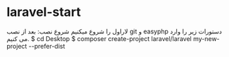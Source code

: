 # laravel-start
لاراول را شروع میکنیم
شروع نصب:
بعد از نصب git  و easyphp
دستورات زیر را وارد می کنیم.
$ cd Desktop
$ composer create-project laravel/laravel my-new-project --prefer-dist
